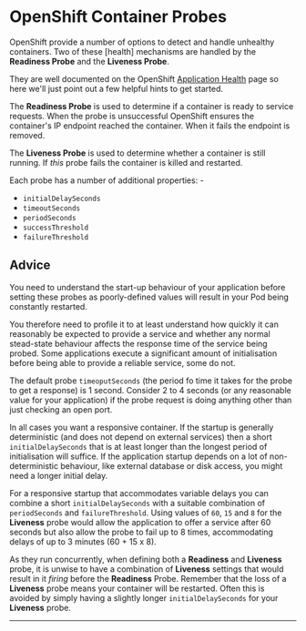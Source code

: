 # OpenShift Container Probes
OpenShift provide a number of options to detect and handle unhealthy
containers. Two of these [health] mechanisms are handled by the
**Readiness Probe** and the **Liveness Probe**.

They are well documented on the OpenShift [Application Health] page so here
we'll just point out a few helpful hints to get started.

The **Readiness Probe** is used to determine if a container is ready to service
requests. When the probe is unsuccessful OpenShift ensures the container's IP
endpoint reached the container. When it fails the endpoint is removed.

The **Liveness Probe** is used to determine whether a container is still running.
If _this_ probe fails the container is killed and restarted.

Each probe has a number of additional properties: -

-   `initialDelaySeconds`
-   `timeoutSeconds`
-   `periodSeconds`
-   `successThreshold`
-   `failureThreshold`

## Advice
You need to understand the start-up behaviour of your application before
setting these probes as poorly-defined values will result in your Pod being
constantly restarted.

You therefore need to profile it to at least understand how quickly it can
reasonably be expected to provide a service and whether any normal stead-state
behaviour affects the response time of the service being probed. Some
applications execute a significant amount of initialisation before being able
to provide a reliable service, some do not.

The default probe `timeoputSeconds` (the period fo time it takes for the probe
to get a response) is 1 second. Consider 2 to 4 seconds (or any reasonable
value for your application) if the probe request is doing anything other than
just checking an open port.

In all cases you want a responsive container. If the startup is generally
deterministic (and does not depend on external services) then a short
`initialDelaySeconds` that is at least longer than the longest period of
initialisation will suffice. If the application startup
depends on a lot of non-deterministic behaviour, like external database
or disk access, you might need a longer initial delay.

For a responsive startup that accommodates variable delays you can combine a
short `initialDelaySeconds` with a suitable combination of `periodSeconds` and
`failureThreshold`. Using values of `60`, `15` and `8` for the **Liveness**
probe would allow the application to offer a service after 60 seconds but also
allow the probe to fail up to 8 times, accommodating delays of up to 3 minutes
(60 + 15 x 8).

As they run concurrently, when defining both a **Readiness** and **Liveness**
probe, it is unwise to have a combination of **Liveness** settings that
would result in it _firing_ before the **Readiness** Probe. Remember
that the loss of a **Liveness** probe means your container will be restarted.
Often this is avoided by simply having a slightly longer `initialDelaySeconds`
for your **Liveness** probe.
  
---

[Application Health]: https://docs.openshift.com/container-platform/3.7/dev_guide/application_health.html

